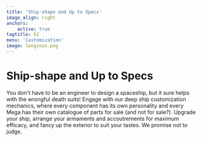 ```yaml
---
title: 'Ship-shape and Up to Specs'
image_align: right
anchors:
    active: true
tagtitle: h2
menu: 'Customization'
image: longinus.png
---
```


# **Ship-shape and Up to Specs**

You don't have to be an engineer to design a spaceship, but it sure helps with the wrongful death suits! Engage with our deep ship customization mechanics, where every component has its own personality and every Mega has their own catalogue of parts for sale (and not for sale?). Upgrade your ship, arrange your armaments and accoutrements for maximum efficacy, and fancy up the exterior to suit your tastes. We promise not to judge.

